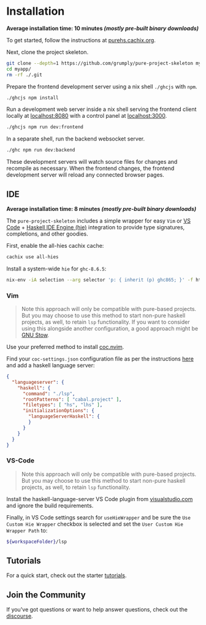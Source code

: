 # Installation

**Average installation time: 10 minutes _(mostly pre-built binary downloads)_**

To get started, follow the instructions at [purehs.cachix.org](https://purehs.cachix.org).

Next, clone the project skeleton. 

```bash
git clone --depth=1 https://github.com/grumply/pure-project-skeleton myapp/
cd myapp/
rm -rf ./.git
```

Prepare the frontend development server using a nix shell `./ghcjs` with `npm`.

```bash
./ghcjs npm install
```

Run a development web server inside a nix shell serving the frontend client locally at [localhost:8080](localhost:8080) with a control panel at [localhost:3000](localhost:3000). 

```bash
./ghcjs npm run dev:frontend
```

In a separate shell, run the backend websocket server.

```bash
./ghc npm run dev:backend
```

These development servers will watch source files for changes and recompile as necessary. When the frontend changes, the frontend development server will reload any connected browser pages.

## IDE

**Average installation time: 8 minutes _(mostly pre-built binary downloads)_**

The `pure-project-skeleton` includes a simple wrapper for easy `Vim` or [VS Code](https://code.visualstudio.com) + [Haskell IDE Engine (hie)](https://github.com/haskell/haskell-ide-engine) integration to provide type signatures, completions, and other goodies.


First, enable the all-hies cachix cache:

```bash
cachix use all-hies
```

Install a system-wide `hie` for `ghc-8.6.5`:

```bash
nix-env -iA selection --arg selector 'p: { inherit (p) ghc865; }' -f https://github.com/infinisil/all-hies/tarball/master
```

### Vim

> Note this approach will only be compatible with pure-based projects. But you may choose to use this method to start non-pure haskell projects, as well, to retain `lsp` functionality. If you want to consider using this alongside another configuration, a good approach might be [GNU Stow](https://www.gnu.org/software/stow/).

Use your preferred method to install [coc.nvim](https://github.com/neoclide/coc.nvim). 

Find your `coc-settings.json` configuration file as per the instructions [here](https://github.com/neoclide/coc.nvim/wiki/Using-the-configuration-file#configuration-file-resolve) and add a haskell language server:

```json
{
  "languageserver": {
    "haskell": {
      "command": "./lsp",
      "rootPatterns": [ "cabal.project" ],
      "filetypes": [ "hs", "lhs" ],
      "initializationOptions": {
        "languageServerHaskell": {
        }
      }
    }
  }
}
```

### VS-Code

> Note this approach will only be compatible with pure-based projects. But you may choose to use this method to start non-pure haskell projects, as well, to retain `lsp` functionality.

Install the haskell-language-server VS Code plugin from [visualstudio.com](https://marketplace.visualstudio.com/items?itemName=alanz.vscode-hie-server) and ignore the build requirements.

Finally, in VS Code settings search for `useHieWrapper` and be sure the `Use Custom Hie Wrapper` checkbox is selected and set the `User Custom Hie Wrapper Path` to:

```bash
${workspaceFolder}/lsp
```

## Tutorials

For a quick start, check out the starter [tutorials](/tut/basics).

## Join the Community

If you've got questions or want to help answer questions, check out the [discourse](http://discourse.purehs.org).

